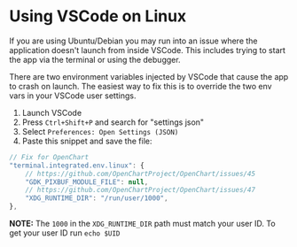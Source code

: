 # Using VSCode on Linux

If you are using Ubuntu/Debian you may run into an issue where the application doesn't launch from inside VSCode. This includes trying to start the app via the terminal or using the debugger.

There are two environment variables injected by VSCode that cause the app to crash on launch. The easiest way to fix this is to override the two env vars in your VSCode user settings.

1. Launch VSCode
2. Press `Ctrl+Shift+P` and search for "settings json"
3. Select `Preferences: Open Settings (JSON)`
4. Paste this snippet and save the file:

```js
// Fix for OpenChart
"terminal.integrated.env.linux": {
    // https://github.com/OpenChartProject/OpenChart/issues/45
    "GDK_PIXBUF_MODULE_FILE": null,
    // https://github.com/OpenChartProject/OpenChart/issues/47
    "XDG_RUNTIME_DIR": "/run/user/1000",
},
```

**NOTE:** The `1000` in the `XDG_RUNTIME_DIR` path must match your user ID. To get your user ID run `echo $UID`
